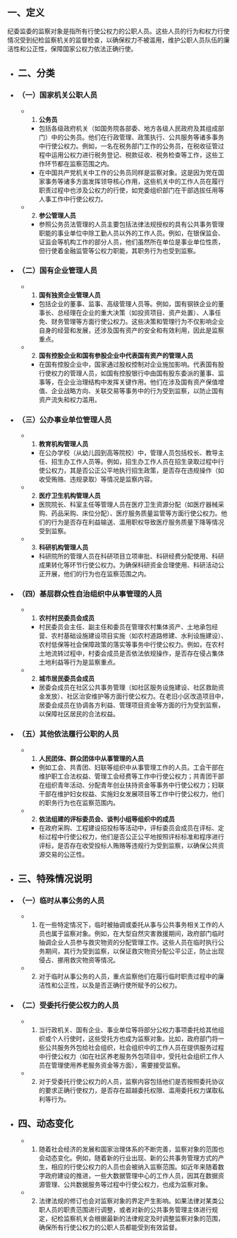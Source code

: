 ## 一、定义
纪委监委的监察对象是指所有行使公权力的公职人员。这些人员的行为和权力行使情况受到纪检监察机关的监督检查，以确保权力不被滥用，维护公职人员队伍的廉洁性和公正性，保障国家公权力依法正确行使。
- ## 二、分类
- ### （一）国家机关公职人员
	- 1. **公务员**
		- 包括各级政府机关（如国务院各部委、地方各级人民政府及其组成部门）中的公务员。他们在行政管理、政策执行、公共服务等诸多事务中行使公权力。例如，一名在税务部门工作的公务员，在税收征管过程中运用公权力进行税务登记、税款征收、税务检查等工作，这些工作环节都在监察范围之内。
		- 在中国共产党机关中工作的公务员同样是监察对象。这是因为党在国家事务等诸多方面发挥领导核心作用，这些机关中的工作人员在履行职责过程中也涉及公权力的行使，如党委组织部门在干部选拔任用等人事工作中行使公权力。
	- 2. **参公管理人员**
		- 参照公务员法管理的人员主要包括法律法规授权的具有公共事务管理职能的事业单位中除工勤人员以外的工作人员。例如，在银保监会、证监会等机构工作的部分人员，他们虽然所在单位是事业单位性质，但行使着金融监管等公权力职能，其职务行为也受到监察。
- ### （二）国有企业管理人员
	- 1. **国有独资企业管理人员**
		- 包括企业的董事、监事、高级管理人员等。例如，国有钢铁企业的董事长、总经理在企业的重大决策（如投资项目、资产处置）、人事任免、财务管理等方面行使公权力。这些决策和管理行为不仅影响企业自身的经营和发展，还涉及国有资产的安全和有效利用，因此是监察重点。
	- 2. **国有控股企业和国有参股企业中代表国有资产的管理人员**
		- 在国有控股企业中，国家通过股权控制对企业施加影响。代表国有股行使权力的管理人员，如国有控股银行中由国有股东委派的董事、监事等，在企业治理结构中发挥关键作用。他们在涉及国有资产保值增值、企业战略方向、关联交易等事务中的行为受到监察，以防止国有资产流失和权力滥用。
- ### （三）公办事业单位管理人员
	- 1. **教育机构管理人员**
		- 在公办学校（从幼儿园到高等院校）中，管理人员包括校长、教导主任、招生办工作人员等。例如，招生办工作人员在招生录取过程中行使公权力，其是否公正公平地执行招生政策，是否存在违规操作（如收受贿赂、违规录取）等情况是监察内容。
	- 2. **医疗卫生机构管理人员**
		- 医院院长、科室主任等管理人员在医疗卫生资源分配（如医疗器械采购、药品采购、床位分配）、医疗服务质量监管等方面行使公权力。他们的行为是否存在利益输送、滥用职权导致医疗服务质量下降等情况受到监察。
	- 3. **科研机构管理人员**
		- 科研院所的管理人员在科研项目立项审批、科研经费分配使用、科研成果转化等环节行使公权力。为确保科研资金合理使用、科研活动公正开展，他们的行为也在监察范围之内。
- ### （四）基层群众性自治组织中从事管理的人员
	- 1. **农村村民委员会成员**
		- 村民委员会主任、副主任和委员在管理农村集体资产、土地承包经营、农村基础设施建设项目实施（如农村道路修建、水利设施建设）、农村低保等社会保障政策的落实等事务中行使公权力。例如，在农村土地流转过程中，村委会成员是否依法依规操作，是否存在侵占集体土地利益等行为是监察重点。
	- 2. **城市居民委员会成员**
		- 居委会成员在社区公共事务管理（如社区服务设施建设、社区救助资金发放）、社区治安维护等方面行使公权力。在老旧小区改造项目中，居委会成员在协调各方利益、管理项目资金等方面的行为受到监察，以保障社区居民的合法权益。
- ### （五）其他依法履行公职的人员
	- 1. **人民团体、群众团体中从事管理的人员**
		- 例如工会、共青团、妇联等组织中从事管理工作的人员。工会干部在维护职工合法权益、管理工会经费等工作中行使公权力；共青团干部在组织青年活动、分配青年创业扶持资金等事务中行使公权力；妇联干部在维护妇女权益、实施妇女发展项目等工作中行使公权力，他们的职务行为也在监察范围内。
	- 2. **依法组建的评标委员会、谈判小组等组织中的成员**
		- 在政府采购、工程建设招投标等活动中，评标委员会成员在评标、定标过程中行使公权力，他们是否公正公平地按照评标标准和程序进行评标，是否存在收受投标人贿赂等违规行为受到监察，以确保公共资源交易的公正性。
- ## 三、特殊情况说明
- ### （一）临时从事公务的人员
	- 1. 在一些特定情况下，临时被抽调或委托从事与公共事务相关工作的人员也属于监察对象。例如，在大型自然灾害救援期间，政府部门临时抽调企业人员参与救灾物资的分配管理工作。这些人员在临时执行公务期间，其行为受到监察，以保证救灾物资分配公平公正，防止出现侵占、挪用救灾物资等情况。
	- 2. 对于临时从事公务的人员，重点监察他们在履行临时职责过程中的廉洁性和公正性，以及是否正确行使所赋予的公权力。
- ### （二）受委托行使公权力的人员
	- 1. 当行政机关、国有企业、事业单位等将部分公权力事项委托给其他组织或个人行使时，这些受托方也成为监察对象。比如，政府部门将一些公共服务外包给社会组织，社会组织中的工作人员在提供服务过程中行使公权力（如在社区养老服务外包项目中，受托社会组织工作人员在管理使用养老服务资金等方面），需要接受监察。
	- 2. 对于受委托行使公权力的人员，监察内容包括他们是否按照委托协议的要求正确行使权力，是否存在超越委托权限、滥用委托权力谋取私利等行为。
- ## 四、动态变化
	- 1. 随着社会经济的发展和国家治理体系的不断完善，监察对象的范围也会动态变化。例如，随着新的行业出现、新的公共事务管理方式的产生，相应的行使公权力的人员也会被纳入监察范围。如近年来随着数字政府建设的推进，一些大数据管理中心的工作人员，因其在数据资源管理、公共数据服务等过程中行使公权力，也成为监察对象。
	- 2. 法律法规的修订也会对监察对象的界定产生影响。如果法律对某类公职人员的职责范围进行调整，或者对新的公共事务管理主体进行规定，纪检监察机关会根据最新的法律规定及时调整监察对象的范围，确保所有行使公权力的公职人员都能受到有效监督。